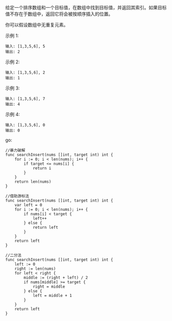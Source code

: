 给定一个排序数组和一个目标值，在数组中找到目标值，并返回其索引。如果目标值不存在于数组中，返回它将会被按顺序插入的位置。

你可以假设数组中无重复元素。

示例 1:
```
输入: [1,3,5,6], 5
输出: 2
```
示例 2:

```
输入: [1,3,5,6], 2
输出: 1
```
示例 3:

```
输入: [1,3,5,6], 7
输出: 4
```
示例 4:

```
输入: [1,3,5,6], 0
输出: 0
```

go:

```
//暴力破解
func searchInsert(nums []int, target int) int {
	for i := 0; i < len(nums); i++ {
		if target <= nums[i] {
			return i
		}
	}
	return len(nums)
}

//借助游标法
func searchInsert(nums []int, target int) int {
	var left = 0
	for i := 0; i < len(nums); i++ {
		if nums[i] < target {
			left++
		} else {
			return left
		}
	}
	return left
}

//二分法
func searchInsert(nums []int, target int) int {
	left := 0
	right := len(nums)
	for left < right {
		middle := (right + left) / 2
		if nums[middle] >= target {
			right = middle
		} else {
			left = middle + 1
		}
	}
	return left
}
```
